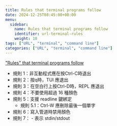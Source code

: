 ```yaml
---
title: Rules that terminal programs follow
date: 2024-12-25T08:45:00+08:00
menu:
  sidebar:
    name: Rules that terminal programs follow
    identifier: url-terminal-rules
    weight: 10
tags: ["URL", "terminal", "command line"]
categories: ["URL", "terminal", "command line"]
---
```


["Rules" that terminal programs follow](https://jvns.ca/blog/2024/11/26/terminal-rules/)

- 規則 1：非互動程式應在按Ctrl-C時退出
- 規則 2：按q時，TUI 應退出
- 規則 3：在空白行上按Ctrl-D時，REPL 應退出
- 規則 4：不要使用超過 16 種顏色
- 規則 5：支援 readline 鍵綁定
  - 規則 5.1：Ctrl-W 應刪除最後一個單字
- 規則 6：寫入管道時禁用顏色
- 規則 7： - 表示 stdin/stdout
